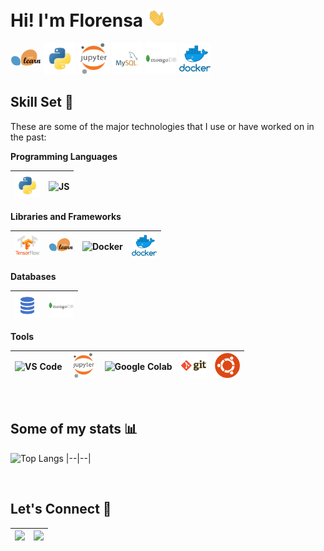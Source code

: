 <h1>Hi! I'm Florensa <img  src="https://raw.githubusercontent.com/ABSphreak/ABSphreak/master/gifs/Hi.gif" width="30px"></h1>

<img title="Scikit-learn" alt="Scikit-learn" width="50px" src="https://raw.githubusercontent.com/github/explore/80688e429a7d4ef2fca1e82350fe8e3517d3494d/topics/scikit-learn/scikit-learn.png" />   <img title="Python" alt="Python" width="50px" src="https://raw.githubusercontent.com/github/explore/master/topics/python/python.png" />   <img title="Jupyter" alt="Jupyter" width="50px" src="https://raw.githubusercontent.com/github/explore/a4691f04ff219c1c2aa02fc61fda41aa43f1459a/topics/jupyter-notebook/jupyter-notebook.png" />   <img title="MySQL" alt="MySQL" width="50px" src="https://raw.githubusercontent.com/github/explore/80688e429a7d4ef2fca1e82350fe8e3517d3494d/topics/mysql/mysql.png" />   <img title="MongoDB" alt="MongoDB" width="50px" src="https://raw.githubusercontent.com/github/explore/80688e429a7d4ef2fca1e82350fe8e3517d3494d/topics/mongodb/mongodb.png" />   <img title="Docker" alt="Docker" width="50px" src="https://raw.githubusercontent.com/github/explore/80688e429a7d4ef2fca1e82350fe8e3517d3494d/topics/docker/docker.png" />

## Skill Set :muscle:

These are some of the major technologies that I use or have worked on in the past:

**Programming Languages**

<img title="Python" alt="Python" width="40px" src="https://raw.githubusercontent.com/github/explore/master/topics/python/python.png" />|<img alt="JS" title="JavaScript" width="40px" src="https://cdn-icons-png.flaticon.com/512/5968/5968282.png">
|--|--|

**Libraries and Frameworks**

<img title="TensorFlow" alt="TensorFlow" width="40px" src="https://raw.githubusercontent.com/github/explore/master/topics/tensorflow/tensorflow.png">|<img title="Scikit-Learn" alt="Scikit Learn" width="40px" src="https://raw.githubusercontent.com/github/explore/master/topics/scikit-learn/scikit-learn.png">|<img title="Plotly" alt="Docker" width="40px" src="https://avatars.githubusercontent.com/u/5997976?s=280&v=4">|<img title="Docker" alt="Docker" width="40px" src="https://raw.githubusercontent.com/github/explore/master/topics/docker/docker.png">
|--|--|--|--|

**Databases**

<img title="SQL" alt="SQL" width="40px" src="https://raw.githubusercontent.com/github/explore/master/topics/sql/sql.png">|<img title="MongoDB" alt="MongoDB" width="40px" src="https://raw.githubusercontent.com/github/explore/master/topics/mongodb/mongodb.png"> <br>
|--|--|

**Tools**

<img title="VS Code" alt="VS Code" width="40px" src="https://img.icons8.com/fluent/48/000000/visual-studio-code-2019.png">|<img title="Jupyter Notebook" alt="Jupyter" width="40px" src="https://raw.githubusercontent.com/github/explore/master/topics/jupyter-notebook/jupyter-notebook.png">|<img title="Google Colab" alt="Google Colab" width="40px" src="https://upload.wikimedia.org/wikipedia/commons/thumb/d/d0/Google_Colaboratory_SVG_Logo.svg/1200px-Google_Colaboratory_SVG_Logo.svg.png">|<img title="git" alt="git" width="40px" src="https://raw.githubusercontent.com/github/explore/master/topics/git/git.png">|<img title="Ubuntu" alt="Ubuntu" width="40px" src="https://raw.githubusercontent.com/github/explore/master/topics/ubuntu/ubuntu.png">
|--|--|--|--|--|
<br>

## Some of my stats :bar_chart:

![Top Langs](https://github-readme-stats.vercel.app/api/top-langs/?username=FlorensaDimer&layout=compact&theme=dracula)
|--|--|

<br>

## Let's Connect :handshake:

<a href="https://www.linkedin.com/in/florensadimer/"><img src="https://cdn2.iconfinder.com/data/icons/social-media-2285/512/1_Linkedin_unofficial_colored_svg-128.png" width="40"></a>|<a href="https://www.kaggle.com/flordimer"><img src="https://www.vectorlogo.zone/logos/kaggle/kaggle-icon.svg" width="40"></a>
|--|--|

